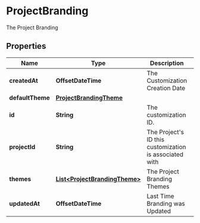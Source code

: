 

# ProjectBranding

The Project Branding

## Properties

| Name | Type | Description | Notes |
|------------ | ------------- | ------------- | -------------|
|**createdAt** | **OffsetDateTime** | The Customization Creation Date |  [readonly] |
|**defaultTheme** | [**ProjectBrandingTheme**](ProjectBrandingTheme.md) |  |  |
|**id** | **String** | The customization ID. |  [readonly] |
|**projectId** | **String** | The Project&#39;s ID this customization is associated with |  |
|**themes** | [**List&lt;ProjectBrandingTheme&gt;**](ProjectBrandingTheme.md) | The Project Branding Themes |  |
|**updatedAt** | **OffsetDateTime** | Last Time Branding was Updated |  [readonly] |



